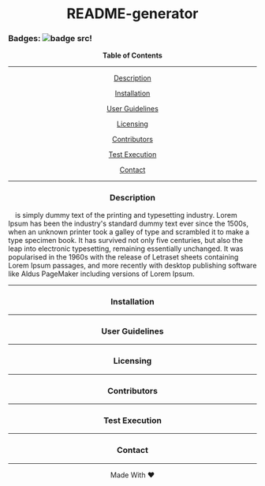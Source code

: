 <div align='center'>
<h1><strong>README-generator</strong></h1>
</div>
 
### Badges: ![badge src!](https://img.shields.io/badge/license-MIT-blue)

  
<div align='center'>
<strong>Table of Contents</strong>  
<hr>
  <p><a href='#desc'>Description</a></p>
  <p><a href='#install'>Installation</a></p>
  <p><a href='#user'>User Guidelines</a></p>
  <p><a href='#license'>Licensing</a></p>
  <p><a href='#contribute'>Contributors</a></p>
  <p><a href='#test'>Test Execution</a></p>
  <p><a href='#contact'>Contact</a></p>

<hr>
</div>

<div align='center'>
  <h3><a id='desc'>Description</a></h3>
</div>

<div style="text-indent: 1em;">
 is simply dummy text of the printing and typesetting industry. Lorem Ipsum has been the industry's standard dummy text ever since the 1500s, when an unknown printer took a galley of type and scrambled it to make a type specimen book. It has survived not only five centuries, but also the leap into electronic typesetting, remaining essentially unchanged. It was popularised in the 1960s with the release of Letraset sheets containing Lorem Ipsum passages, and more recently with desktop publishing software like Aldus PageMaker including versions of Lorem Ipsum.
</div>

<hr>

<div align='center'>
  <h3><a id='install'>Installation</a></h3>
</div>

<div>

</div>

<hr>

<div align='center'>
  <h3><a id='user'>User Guidelines</a></h3>
</div>

<div>

</div>

<hr>

<div align='center'>
  <h3><a id='license'>Licensing</a></h3>
</div>

<div>

</div>

<hr>

<div align='center'>
  <h3><a id='contribute'>Contributors</a></h3>
</div>

<div>

</div>

<hr>

<div align='center'>
  <h3><a id='test'>Test Execution</a></h3>
</div>

<div>

</div>

<hr>

<div align='center'>
  <h3><a id='contact'>Contact</a></h3>
</div>

<div>

</div>

<hr>

<div align="center">Made With ❤️</div>
